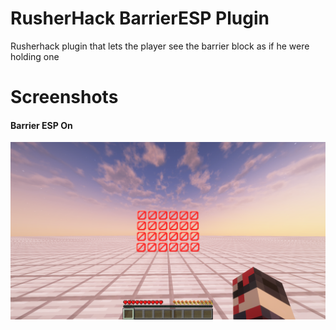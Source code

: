 # RusherHack BarrierESP Plugin

Rusherhack plugin that lets the player see the barrier block as if he were holding one

# Screenshots

#### Barrier ESP On
![barrierespon](img/BarrierESP-On.png)
